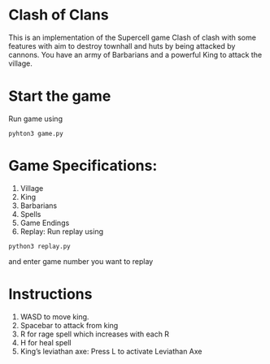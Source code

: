 # Clash of Clans

This is an implementation of the Supercell game Clash of clash with some features with aim to destroy townhall and huts by being attacked by cannons. You have an army of Barbarians and a powerful King to attack the village.

# Start the game
Run game using 

`pyhton3 game.py`

# Game Specifications:

1. Village 
2. King 
3. Barbarians
4. Spells
5. Game Endings
6. Replay: Run replay using

```python3 replay.py```

and enter game number you want to replay


# Instructions

1. WASD to move king.
2. Spacebar to attack from king
3. R for rage spell which increases with each R
4. H for heal spell
5. King’s leviathan axe: Press L to activate Leviathan Axe
